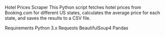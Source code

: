 Hotel Prices Scraper
This Python script fetches hotel prices from Booking.com for different US states, calculates the average price for each state, and saves the results to a CSV file.

Requirements
Python 3.x
Requests
BeautifulSoup4
Pandas
